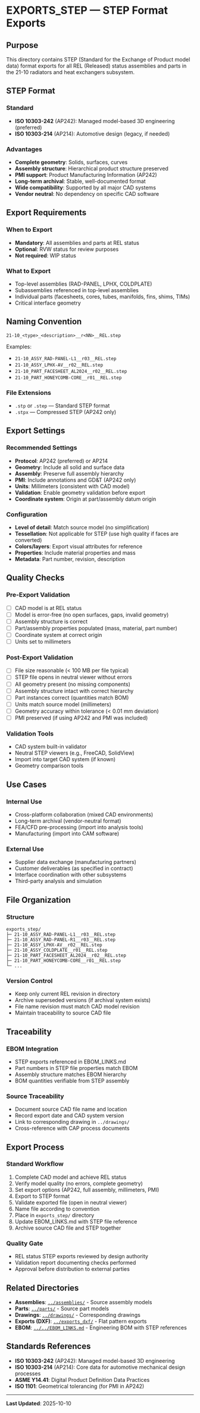 # EXPORTS_STEP — STEP Format Exports

## Purpose

This directory contains STEP (Standard for the Exchange of Product model data) format exports for all REL (Released) status assemblies and parts in the 21-10 radiators and heat exchangers subsystem.

## STEP Format

### Standard
- **ISO 10303-242** (AP242): Managed model-based 3D engineering (preferred)
- **ISO 10303-214** (AP214): Automotive design (legacy, if needed)

### Advantages
- **Complete geometry**: Solids, surfaces, curves
- **Assembly structure**: Hierarchical product structure preserved
- **PMI support**: Product Manufacturing Information (AP242)
- **Long-term archival**: Stable, well-documented format
- **Wide compatibility**: Supported by all major CAD systems
- **Vendor neutral**: No dependency on specific CAD software

## Export Requirements

### When to Export
- **Mandatory**: All assemblies and parts at REL status
- **Optional**: RVW status for review purposes
- **Not required**: WIP status

### What to Export
- Top-level assemblies (RAD-PANEL, LPHX, COLDPLATE)
- Subassemblies referenced in top-level assemblies
- Individual parts (facesheets, cores, tubes, manifolds, fins, shims, TIMs)
- Critical interface geometry

## Naming Convention

```
21-10_<type>_<description>__r<NN>__REL.step
```

Examples:
- `21-10_ASSY_RAD-PANEL-L1__r03__REL.step`
- `21-10_ASSY_LPHX-AV__r02__REL.step`
- `21-10_PART_FACESHEET_AL2024__r02__REL.step`
- `21-10_PART_HONEYCOMB-CORE__r01__REL.step`

### File Extensions
- `.stp` or `.step` — Standard STEP format
- `.stpx` — Compressed STEP (AP242 only)

## Export Settings

### Recommended Settings
- **Protocol**: AP242 (preferred) or AP214
- **Geometry**: Include all solid and surface data
- **Assembly**: Preserve full assembly hierarchy
- **PMI**: Include annotations and GD&T (AP242 only)
- **Units**: Millimeters (consistent with CAD model)
- **Validation**: Enable geometry validation before export
- **Coordinate system**: Origin at part/assembly datum origin

### Configuration
- **Level of detail**: Match source model (no simplification)
- **Tessellation**: Not applicable for STEP (use high quality if faces are converted)
- **Colors/layers**: Export visual attributes for reference
- **Properties**: Include material properties and mass
- **Metadata**: Part number, revision, description

## Quality Checks

### Pre-Export Validation
- [ ] CAD model is at REL status
- [ ] Model is error-free (no open surfaces, gaps, invalid geometry)
- [ ] Assembly structure is correct
- [ ] Part/assembly properties populated (mass, material, part number)
- [ ] Coordinate system at correct origin
- [ ] Units set to millimeters

### Post-Export Validation
- [ ] File size reasonable (< 100 MB per file typical)
- [ ] STEP file opens in neutral viewer without errors
- [ ] All geometry present (no missing components)
- [ ] Assembly structure intact with correct hierarchy
- [ ] Part instances correct (quantities match BOM)
- [ ] Units match source model (millimeters)
- [ ] Geometry accuracy within tolerance (< 0.01 mm deviation)
- [ ] PMI preserved (if using AP242 and PMI was included)

### Validation Tools
- CAD system built-in validator
- Neutral STEP viewers (e.g., FreeCAD, SolidView)
- Import into target CAD system (if known)
- Geometry comparison tools

## Use Cases

### Internal Use
- Cross-platform collaboration (mixed CAD environments)
- Long-term archival (vendor-neutral format)
- FEA/CFD pre-processing (import into analysis tools)
- Manufacturing (import into CAM software)

### External Use
- Supplier data exchange (manufacturing partners)
- Customer deliverables (as specified in contract)
- Interface coordination with other subsystems
- Third-party analysis and simulation

## File Organization

### Structure
```
exports_step/
├─ 21-10_ASSY_RAD-PANEL-L1__r03__REL.step
├─ 21-10_ASSY_RAD-PANEL-R1__r03__REL.step
├─ 21-10_ASSY_LPHX-AV__r02__REL.step
├─ 21-10_ASSY_COLDPLATE__r01__REL.step
├─ 21-10_PART_FACESHEET_AL2024__r02__REL.step
├─ 21-10_PART_HONEYCOMB-CORE__r01__REL.step
└─ ...
```

### Version Control
- Keep only current REL revision in directory
- Archive superseded versions (if archival system exists)
- File name revision must match CAD model revision
- Maintain traceability to source CAD file

## Traceability

### EBOM Integration
- STEP exports referenced in EBOM_LINKS.md
- Part numbers in STEP file properties match EBOM
- Assembly structure matches EBOM hierarchy
- BOM quantities verifiable from STEP assembly

### Source Traceability
- Document source CAD file name and location
- Record export date and CAD system version
- Link to corresponding drawing in `../drawings/`
- Cross-reference with CAP process documents

## Export Process

### Standard Workflow
1. Complete CAD model and achieve REL status
2. Verify model quality (no errors, complete geometry)
3. Set export options (AP242, full assembly, millimeters, PMI)
4. Export to STEP format
5. Validate exported file (open in neutral viewer)
6. Name file according to convention
7. Place in `exports_step/` directory
8. Update EBOM_LINKS.md with STEP file reference
9. Archive source CAD file and STEP together

### Quality Gate
- REL status STEP exports reviewed by design authority
- Validation report documenting checks performed
- Approval before distribution to external parties

## Related Directories

- **Assemblies**: [`../assemblies/`](../assemblies/) - Source assembly models
- **Parts**: [`../parts/`](../parts/) - Source part models
- **Drawings**: [`../drawings/`](../drawings/) - Corresponding drawings
- **Exports (DXF)**: [`../exports_dxf/`](../exports_dxf/) - Flat pattern exports
- **EBOM**: [`../../EBOM_LINKS.md`](../../EBOM_LINKS.md) - Engineering BOM with STEP references

## Standards References

- **ISO 10303-242** (AP242): Managed model-based 3D engineering
- **ISO 10303-214** (AP214): Core data for automotive mechanical design processes
- **ASME Y14.41**: Digital Product Definition Data Practices
- **ISO 1101**: Geometrical tolerancing (for PMI in AP242)

---

**Last Updated**: 2025-10-10
